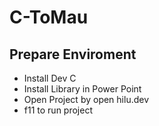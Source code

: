 # C-ToMau

## Prepare Enviroment

+  Install Dev C
+  Install Library in Power Point
+  Open Project by open hilu.dev
+  f11 to run project

